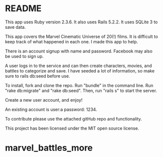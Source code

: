 # README

This app uses Ruby version 2.3.6. It also uses Rails 5.2.2. It uses SQLite 3 to save data.

This app covers the Marvel Cinematic Universe of 20(!) films. It is difficult to keep track of what happened in each one. I made this app to help.

There is an account signup with name and password. Facebook may also be used to sign up.

A user logs in to the service and can then create characters, movies, and battles to categorize and save. I have seeded a lot of information, so make sure to rails db:seed before use.

To install, fork and clone the repo. Run "bundle" in the command line. Run "rake db:migrate" and "rake db:seed". Then, run "rails s" to start the server.

Create a new user account, and enjoy!

An existing account is user:a password: 1234.

To contribute please use the attached gitHub repo and functionality.

This project has been licensed under the MIT open source license.
# marvel_battles_more
